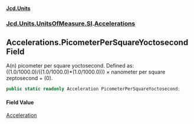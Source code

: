 #### [Jcd.Units](index.md 'index')
### [Jcd.Units.UnitsOfMeasure.SI](Jcd.Units.UnitsOfMeasure.SI.md 'Jcd.Units.UnitsOfMeasure.SI').[Accelerations](Accelerations.md 'Jcd.Units.UnitsOfMeasure.SI.Accelerations')

## Accelerations.PicometerPerSquareYoctosecond Field

A(n) picometer per square yoctosecond. Defined as: ((1.0/1000.0)/((1.0/1000.0)*(1.0/1000.0))) × nanometer per square zeptosecond + (0).

```csharp
public static readonly Acceleration PicometerPerSquareYoctosecond;
```

#### Field Value
[Acceleration](Acceleration.md 'Jcd.Units.UnitTypes.Acceleration')